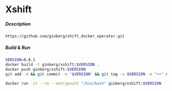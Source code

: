 # Xshift

##### Description

```
https://github.com/ginberg/shift_docker_operator.git
```

##### Build & Run

```bash
VERSION=0.0.1
docker build -t ginberg/xshift:$VERSION .
docker push ginberg/xshift:$VERSION
git add -A && git commit -m "$VERSION" && git tag -a $VERSION -m "++" && git push && git push --tags

docker run -it --rm --entrypoint "/bin/bash" ginberg/xshift:$VERSION